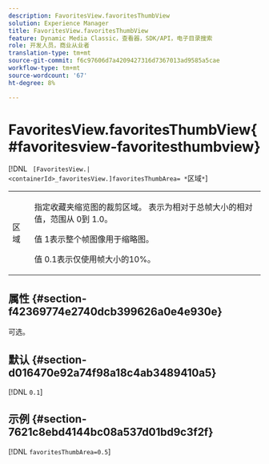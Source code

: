 ```yaml
---
description: FavoritesView.favoritesThumbView
solution: Experience Manager
title: FavoritesView.favoritesThumbView
feature: Dynamic Media Classic，查看器，SDK/API，电子目录搜索
role: 开发人员，商业从业者
translation-type: tm+mt
source-git-commit: f6c97606d7a4209427316d7367013ad9585a5cae
workflow-type: tm+mt
source-wordcount: '67'
ht-degree: 8%

---
```



# FavoritesView.favoritesThumbView{#favoritesview-favoritesthumbview}

[!DNL ` [FavoritesView.|<containerId>_favoritesView.]favoritesThumbArea= *`区域`*`]

<table id="table_2B109D2F91E64B5382B31921C3780FA5"> 
 <tbody> 
  <tr> 
   <td colname="col1"> <p><span class="codeph"><span class="varname"> 区域</span></span> </p> </td> 
   <td colname="col2"> <p> 指定收藏夹缩览图的裁剪区域。 表示为相对于总帧大小的相对值，范围从<span class="codeph"> 0</span>到<span class="codeph"> 1.0</span>。 </p> <p>值<span class="codeph"> 1</span>表示整个帧图像用于缩略图。 </p> <p>值<span class="codeph"> 0.1</span>表示仅使用帧大小的10%。 </p> </td> 
  </tr> 
 </tbody> 
</table>

## 属性 {#section-f42369774e2740dcb399626a0e4e930e}

可选。

## 默认 {#section-d016470e92a74f98a18c4ab3489410a5}

[!DNL `0.1`]

## 示例 {#section-7621c8ebd4144bc08a537d01bd9c3f2f}

[!DNL `favoritesThumbArea=0.5`]
